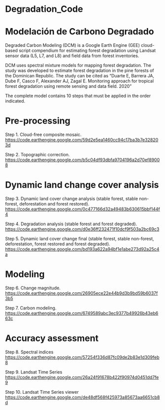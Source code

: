 # Degradation_Code

# Modelación de Carbono Degradado
Degraded Carbon Modeling (DCM) is a Google Earth Engine (GEE) cloud-based script compendium for estimating forest degradation using Landsat sensor data (L5, L7, and L8) and field data from forest inventories.

DCM uses spectral mixture models for mapping forest degradation. The study was developed to estimate forest degradation in the pine forests of the Dominican Republic. The study can be cited as “Duarte E, Barrera JA, Dube F, Casco F, Alexander AJ, Zagal E. Monitoring approach for tropical forest degradation using remote sensing and data field. 2020”

The complete model contains 10 steps that must be applied in the order indicated.



# Pre-processing 

Step 1. Cloud-free composite mosaic. https://code.earthengine.google.com/59d2e5ea1460cc94c17ba3b7e328203d

Step 2. Topographic correction. https://code.earthengine.google.com/b5c04df93dbfa9704196a2d70ef89008



# Dynamic land change cover analysis

Step 3. Dynamic land cover change analysis (stable forest, stable non-forest, deforestation and forest restored).
https://code.earthengine.google.com/0c477166d32a49483b630615bbf144f4

Step 4. Degradation analysis (stable forest and forest degraded).
https://code.earthengine.google.com/d0e36ff232471f10dcf9f503a2bc69c3

Step 5. Dynamic land cover change final (stable forest, stable non-forest, deforestation, forest restored and forest degraded). 
https://code.earthengine.google.com/bd193a622a94bf1e1abe273d92a25c4a



# Modeling

Step 6. Change magnitude.
https://code.earthengine.google.com/26905ece22e44b9d3b9bd59b6037f3b5

Step 7. Carbon modeling.
https://code.earthengine.google.com/6749589abc3ec9377b49926b43eb663c



# Accuracy assessment

Step 8. Spectral indices
https://code.earthengine.google.com/57254f336d87fc09de2b83e1d309feb8

Step 9. Landsat Time Series 
https://code.earthengine.google.com/26a24f91678b422f90974d0451dd7fe9

Step 10. Landsat Time Series viewer
https://code.earthengine.google.com/de48df568f425973a85673aa6651cb8d



